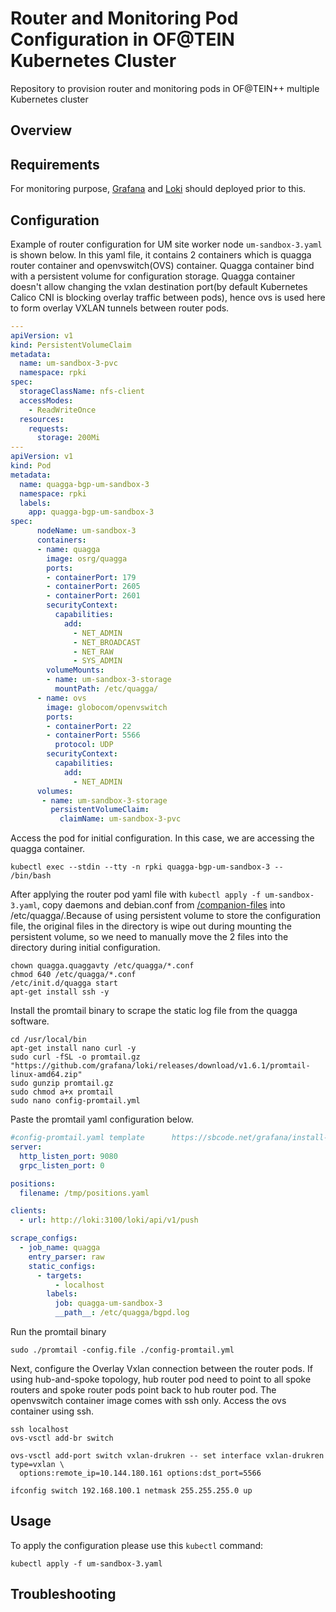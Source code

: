 # Router and Monitoring Pod Configuration in OF@TEIN Kubernetes Cluster
Repository to provision router and monitoring pods in OF@TEIN++ multiple Kubernetes cluster

## Overview

## Requirements

For monitoring purpose, [Grafana](https://github.com/prometheus-community/helm-charts/tree/main/charts/kube-prometheus-stack#configuration) and [Loki](https://grafana.com/docs/loki/latest/installation/helm/) should deployed prior to this. 

## Configuration

Example of router configuration for UM site worker node `um-sandbox-3.yaml` is shown below. In this yaml file, it contains 2 containers which is quagga router container and openvswitch(OVS) container. Quagga container bind with a persistent volume for configuration storage. Quagga container doesn't allow changing the vxlan destination port(by default Kubernetes Calico CNI is blocking overlay traffic between pods), hence ovs is used here to form overlay VXLAN tunnels between router pods. 

```yaml
---
apiVersion: v1
kind: PersistentVolumeClaim
metadata:
  name: um-sandbox-3-pvc
  namespace: rpki
spec:
  storageClassName: nfs-client
  accessModes:
    - ReadWriteOnce
  resources:
    requests:
      storage: 200Mi
---
apiVersion: v1
kind: Pod
metadata:
  name: quagga-bgp-um-sandbox-3
  namespace: rpki
  labels:
    app: quagga-bgp-um-sandbox-3
spec:
      nodeName: um-sandbox-3
      containers:
      - name: quagga
        image: osrg/quagga
        ports:
        - containerPort: 179
        - containerPort: 2605
        - containerPort: 2601
        securityContext:
          capabilities:
            add:
              - NET_ADMIN
              - NET_BROADCAST
              - NET_RAW
              - SYS_ADMIN
        volumeMounts:
        - name: um-sandbox-3-storage
          mountPath: /etc/quagga/
      - name: ovs
        image: globocom/openvswitch
        ports:
        - containerPort: 22
        - containerPort: 5566
          protocol: UDP
        securityContext:
          capabilities:
            add:
              - NET_ADMIN
      volumes:
       - name: um-sandbox-3-storage
         persistentVolumeClaim:
           claimName: um-sandbox-3-pvc

```
Access the pod for initial configuration. In this case, we are accessing the quagga container.
```
kubectl exec --stdin --tty -n rpki quagga-bgp-um-sandbox-3 -- /bin/bash
```

After applying the router pod yaml file with ```kubectl apply -f um-sandbox-3.yaml```, copy daemons and debian.conf from [/companion-files](https://github.com/skywood123/OFTEIN-Router-and-Monitoring-Pod/tree/temporary/router-pod/companion-files) into /etc/quagga/.Because of using persistent volume to store the configuration file, the original files in the directory is wipe out during mounting the persistent volume, so we need to manually move the 2 files into the directory during initial configuration.

```
chown quagga.quaggavty /etc/quagga/*.conf
chmod 640 /etc/quagga/*.conf
/etc/init.d/quagga start
apt-get install ssh -y
```

Install the promtail binary to scrape the static log file from the quagga software.
```
cd /usr/local/bin
apt-get install nano curl -y
sudo curl -fSL -o promtail.gz "https://github.com/grafana/loki/releases/download/v1.6.1/promtail-linux-amd64.zip"
sudo gunzip promtail.gz
sudo chmod a+x promtail
sudo nano config-promtail.yml
```
Paste the promtail yaml configuration below.

```yaml
#config-promtail.yaml template		https://sbcode.net/grafana/install-promtail-service/
server:
  http_listen_port: 9080
  grpc_listen_port: 0

positions:
  filename: /tmp/positions.yaml

clients:
  - url: http://loki:3100/loki/api/v1/push

scrape_configs:
  - job_name: quagga
    entry_parser: raw
    static_configs:
      - targets:
          - localhost
        labels:
          job: quagga-um-sandbox-3
          __path__: /etc/quagga/bgpd.log

```

Run the promtail binary 
```
sudo ./promtail -config.file ./config-promtail.yml
```
Next, configure the Overlay Vxlan connection between the router pods. If using hub-and-spoke topology, hub router pod need to point to all spoke routers and spoke router pods point back to hub router pod.
The openvswitch container image comes with ssh only. Access the ovs container using ssh.

```
ssh localhost
ovs-vsctl add-br switch

ovs-vsctl add-port switch vxlan-drukren -- set interface vxlan-drukren type=vxlan \
  options:remote_ip=10.144.180.161 options:dst_port=5566 

ifconfig switch 192.168.100.1 netmask 255.255.255.0 up 
```
## Usage

To apply the configuration please use this `kubectl` command:

```shell script
kubectl apply -f um-sandbox-3.yaml
```

## Troubleshooting
